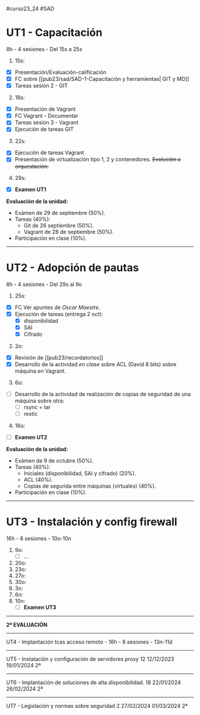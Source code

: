 #curso23_24 #SAD

# UT1 - Capacitación 
8h - 4 sesiones - Del 15s a 25s

1. 15s:
  * [x] Presentación/Evaluación-calificación
  * [x] FC sobre [[pub23/sad/SAD-1-Capacitación y herramientas| GIT y MD]]
  * [x] Tareas sesión 2 - GIT
  
2. 18s:
  * [x] Presentación de Vagrant
  * [x] FC Vagrant - Documentar
  * [x] Tareas sesión 3 - Vagrant
  * [x] Ejecución de tareas GIT

3. 22s:
  * [x] Ejecución de tareas Vagrant
  * [x] Presentación de virtualización tipo 1, 2 y contenedores. ~~Evolución a orquestación.~~

4. 29s:
  + [x] **Examen UT1**

**Evaluación de la unidad:**
+ Exámen de 29 de septiembre (50%).
+ Tareas (40%):
  + Git de 26 septiembre (50%).
  + Vagrant de 28 de septiembre (50%).
+ Participación en clase (10%).


---
# UT2 - Adopción de pautas
8h - 4 sesiones - Del 29s al 9o

1. 25s:
  * [x] FC Ver apuntes de *Oscar Maestre*.
  * [x] Ejecución de tareas (entrega 2 oct):
    * [x] disponibilidad
    * [x] SAI
    * [x] Cifrado

2. 2o:
  + [x] Revisión de [[pub23/recordatorios]]
  + [x] Desarrollo de la actividad *en clase* sobre ACL (David 8 bits) sobre máquina en Vagrant.

3. 6o:
  + [ ] Desarrollo de la actividad de realización de copias de seguridad de una máquina sobre otra:
    + [ ] rsync + tar
    + [ ] restic

4. 16o:
  + [ ]  **Examen UT2**

**Evaluación de la unidad:**
+ Exámen de 9 de octubre (50%).
+ Tareas (40%):
  + Iniciales (disponibilidad, SAI y cifrado) (20%).
  + ACL (40%).
  + Copias de segurida entre máquinas (virtuales) (40%).
+ Participación en clase (10%).

---
# UT3 - Instalación y config firewall 
16h - 8 sesiones - 10o-10n

1. 9o:
   + [ ] ...
3. 20o:
4. 23o:
5. 27o:
6. 30o:
7. 3n:
8. 6n:
9. 10n:
   + [ ] **Examen UT3**

---
**2ª EVALUACIÓN**

---
UT4 - Implantación tcas acceso remoto - 16h - 8 sesiones - 13n-11d

---
UT5 - Instalación y configuración de servidores proxy 12 12/12/2023 19/01/2024 2ª

---
UT6 - Implantación de soluciones de alta disponibilidad. 18 22/01/2024 26/02/2024 2ª

---
UT7 - Legislación y normas sobre seguridad 2 27/02/2024 01/03/2024 2ª